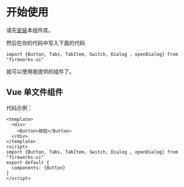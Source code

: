 # 开始使用
请先[安装](/doc/install)本组件库。

然后在你的代码中写入下面的代码

```
import {Button, Tabs, TabItem, Switch, Dialog , openDialog} from "fireworks-ui"
```

就可以使用我提供的组件了。

## Vue 单文件组件

代码示例：

```
<template>
  <div>
    <Button>按钮</Button>
  </div>
</template>
<script>
import {Button, Tabs, TabItem, Switch, Dialog , openDialog} from "fireworks-ui"
export default {
  components: {Button}
}
</script>
```